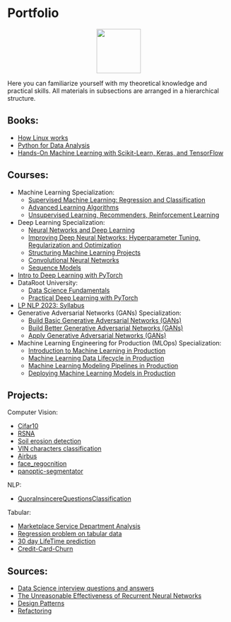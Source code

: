 # Portfolio

<div id="header" align="center">
  <img src="https://media.giphy.com/media/M9gbBd9nbDrOTu1Mqx/giphy.gif" width="100"/>
</div>

Here you can familiarize yourself with my theoretical knowledge and practical skills. All materials in subsections are arranged in a hierarchical structure.

## Books:
- [How Linux works](https://learning.oreilly.com/library/view/how-linux-works/9781098128913/)
- [Python for Data Analysis](https://learning.oreilly.com/library/view/python-for-data/9781491957653/)
- [Hands-On Machine Learning with Scikit-Learn, Keras, and TensorFlow](https://learning.oreilly.com/library/view/hands-on-machine-learning/9781098125967/)

## Courses:
- Machine Learning Specialization:
  - [Supervised Machine Learning: Regression and Classification](https://www.coursera.org/learn/machine-learning?specialization=machine-learning-introduction)
  - [Advanced Learning Algorithms](https://www.coursera.org/learn/advanced-learning-algorithms?specialization=machine-learning-introduction)
  - [Unsupervised Learning, Recommenders, Reinforcement Learning](https://www.coursera.org/learn/unsupervised-learning-recommenders-reinforcement-learning?specialization=machine-learning-introduction)
- Deep Learning Specialization:
  - [Neural Networks and Deep Learning](https://www.coursera.org/learn/neural-networks-deep-learning?specialization=deep-learning)
  - [Improving Deep Neural Networks: Hyperparameter Tuning, Regularization and Optimization](https://www.coursera.org/learn/deep-neural-network?specialization=deep-learning)
  - [Structuring Machine Learning Projects](https://www.coursera.org/learn/machine-learning-projects?specialization=deep-learning)
  - [Convolutional Neural Networks](https://www.coursera.org/learn/convolutional-neural-networks?specialization=deep-learning)
  - [Sequence Models](https://www.coursera.org/learn/nlp-sequence-models?specialization=deep-learning)
- [Intro to Deep Learning with PyTorch](https://www.udacity.com/course/deep-learning-pytorch--ud188)
- DataRoot University: 
  - [Data Science Fundamentals](https://dhired.com/course/data-science-fundamentals-13mx228)
  - [Practical Deep Learning with PyTorch](https://dhired.com/course/practical-deep-learning-with-pytorch-13mx402)
- [LP NLP 2023: Syllabus](https://docs.google.com/spreadsheets/d/1-IN1Q9RH17KJpcLzdXkdtOXKB20nGTGphNRngSMTe4M/edit#gid=0) 
- Generative Adversarial Networks (GANs) Specialization:
  - [Build Basic Generative Adversarial Networks (GANs)](https://www.coursera.org/programs/program-natsional-nii-tiekhnichnii-univiersitiet-ukrayini-kiyivs-kii/learn/build-basic-generative-adversarial-networks-gans)
  - [Build Better Generative Adversarial Networks (GANs)](https://www.coursera.org/learn/build-better-generative-adversarial-networks-gans/)
  - [Apply Generative Adversarial Networks (GANs)](https://www.coursera.org/learn/apply-generative-adversarial-networks-gans?specialization=generative-adversarial-networks-gans)
- Machine Learning Engineering for Production (MLOps) Specialization:
  - [Introduction to Machine Learning in Production](https://www.coursera.org/learn/introduction-to-machine-learning-in-production?specialization=machine-learning-engineering-for-production-mlops)
  - [Machine Learning Data Lifecycle in Production](https://www.coursera.org/learn/machine-learning-data-lifecycle-in-production?specialization=machine-learning-engineering-for-production-mlops#modules)
  - [Machine Learning Modeling Pipelines in Production](https://www.coursera.org/learn/machine-learning-modeling-pipelines-in-production?specialization=machine-learning-engineering-for-production-mlops)
  - [Deploying Machine Learning Models in Production](https://www.coursera.org/learn/deploying-machine-learning-models-in-production?specialization=machine-learning-engineering-for-production-mlops)

## Projects:
Computer Vision:
- [Cifar10](https://github.com/kafkaGen/cifar10)
- [RSNA](https://github.com/kafkaGen/RSNA)
- [Soil erosion detection](https://github.com/kafkaGen/Soil_erosion)
- [VIN characters classification](https://github.com/kafkaGen/VIN_classification)
- [Airbus](https://github.com/kafkaGen/Airbus)
- [face_regocnition](https://github.com/kafkaGen/face_regocnition)
- [panoptic-segmentator](https://github.com/kafkaGen/panoptic-segmentator)

NLP:
- [QuoraInsincereQuestionsClassification](https://github.com/kafkaGen/QuoraInsincereQuestionsClassification)

Tabular:
- [Marketplace Service Department Analysis](https://github.com/kafkaGen/Marketplace-Service-Department-Analysis/blob/main/README.md)
- [Regression problem on tabular data](https://github.com/kafkaGen/Regression_problem_on_tabular_data)
- [30 day LifeTime prediction](https://github.com/kafkaGen/30_day_ltv_prediciton)
- [Credit-Card-Churn](https://github.com/kafkaGen/Credit-Card-Churn)

## Sources:
- [Data Science interview questions and answers](https://github.com/iamtodor/data-science-interview-questions-and-answers)
- [The Unreasonable Effectiveness of Recurrent Neural Networks](https://karpathy.github.io/2015/05/21/rnn-effectiveness/)
- [Design Patterns](https://refactoring.guru/design-patterns/what-is-pattern)
- [Refactoring](https://refactoring.guru/refactoring)
